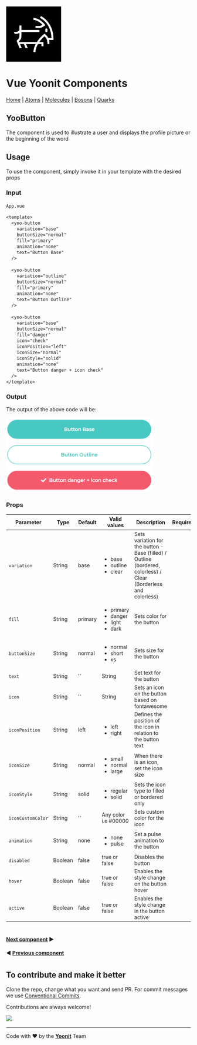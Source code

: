 [<img src="../../../assets/yoonit-icon.jpg" width="150">](https://github.com/Yoonit-Labs/vue-yoonit-components)

# Vue Yoonit Components

[Home](https://github.com/Yoonit-Labs/vue-yoonit-components) | [Atoms](https://github.com/Yoonit-Labs/vue-yoonit-components/blob/feature/readme/README.md#atoms) | [Molecules](https://github.com/Yoonit-Labs/vue-yoonit-components/blob/feature/readme/README.md#molecules) | [Bosons](https://github.com/Yoonit-Labs/vue-yoonit-components/blob/feature/readme/README.md#bosons) | [Quarks](https://github.com/Yoonit-Labs/vue-yoonit-components/blob/feature/readme/README.md#quarks)

## YooButton

The component is used to illustrate a user and displays the profile picture or the beginning of the word

## Usage

To use the component, simply invoke it in your template with the desired props

### Input
`App.vue`
```vue
<template>
  <yoo-button
    variation="base"
    buttonSize="normal"
    fill="primary"
    animation="none"
    text="Button Base"
  />
  
  <yoo-button
    variation="outline"
    buttonSize="normal"
    fill="primary"
    animation="none"
    text="Button Outline"
  />
  
  <yoo-button
    variation="base"
    buttonSize="normal"
    fill="danger"
    icon="check"
    iconPosition="left"
    iconSize="normal"
    iconStyle="solid"
    animation="none"
    text="Button danger + icon check"
  />
</template>
```
### Output

The output of the above code will be:

<img src="../../../../public/readme-img/button.png" width="400">

### Props

| Parameter          | Type    | Default | Valid values                              | Description                                    | Required |
|--------------------|---------|---------|-------------------------------------------|------------------------------------------------|----------|
| `variation`        | String  | base    |<ul><li>base</li><li>outline</li><li>clear</li>     | Sets variation for the button - Base (filled) / Outline (bordered, colorless) / Clear (Borderless and colorless)|
| `fill`             | String  | primary |<ul><li>primary</li><li>danger</li><li>light</li><li>dark</li></ul>| Sets color for the button   |
| `buttonSize`       | String  | normal  |<ul><li>normal</li><li>short</li><li>xs</li></ul>  | Sets size for the button    |
| `text`             | String  |   ''    | String                                        | Set text for the button     |
| `icon`             | String  |   ''    | String                                        | Sets an icon on the button based on fontawesome    |
| `iconPosition`     | String  | left    | <ul><li>left</li><li>right</li></ul>          | Defines the position of the icon in relation to the button text    |
| `iconSize`         | String  | normal  | <ul><li>small</li><li>normal</li><li>large</li></ul> | When there is an icon, set the icon size      |
| `iconStyle`        | String  | solid   | <ul><li>regular</li><li>solid</li></ul>              | Sets the icon type to filled or bordered only |
| `iconCustomColor`  | String  |   ''    | Any color i.e #00000                             | Sets custom color for the icon       |
| `animation`        | String  | none    | <ul><li>none</li><li>pulse</li></ul>          | Set a pulse animation to the button        |
| `disabled`         | Boolean | false   | true or false                                 | Disables the button       |
| `hover`            | Boolean | false   | true or false                                 | Enables the style change on the button hover    |
| `active`           | Boolean | false   | true or false                                 | Enables the style change in the button active  |

#

 #### [**Next component**](../CheckButton/README.md) :arrow_forward:

 #### :arrow_backward: [**Previous component**](../Avatar/README.md)
#
## To contribute and make it better

Clone the repo, change what you want and send PR.
For commit messages we use <a href="https://www.conventionalcommits.org/">Conventional Commits</a>.

Contributions are always welcome!

<a href="https://github.com/Yoonit-Labs/vue-yoonit-components/graphs/contributors">
  <img src="https://contrib.rocks/image?repo=Yoonit-Labs/vue-yoonit-components" />
</a>
  
---  

Code with ❤ by the [**Yoonit**](https://yoonit.dev/) Team
